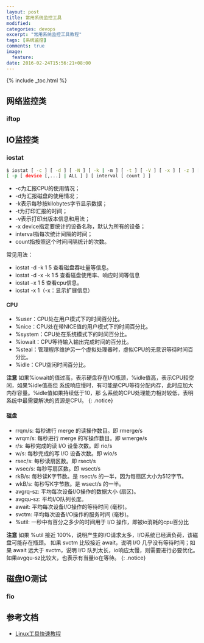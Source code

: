 ```yaml
---
layout: post
title: 常用系统监控工具
modified:
categories: devops
excerpt: "常用系统监控工具教程"
tags: [系统监控]
comments: true
image:
  feature:
date: 2016-02-24T15:56:21+08:00
---
```


{% include _toc.html %}

## 网络监控类

### iftop

## IO监控类

### iostat

~~~ bash
$ iostat [ -c ] [ -d ] [ -N ] [ -k | -m ] [ -t ] [ -V ] [ -x ] [ -z ] [ device [...] | ALL ]
[ -p [ device [,...] | ALL ] ] [ interval [ count ] ]
~~~

* -c为汇报CPU的使用情况；
* -d为汇报磁盘的使用情况；
* -k表示每秒按kilobytes字节显示数据；
* -t为打印汇报的时间；
* -v表示打印出版本信息和用法；
* -x device指定要统计的设备名称，默认为所有的设备；
* interval指每次统计间隔的时间；
* count指按照这个时间间隔统计的次数。

常见用法：

* iostat -d -k 1 5         查看磁盘吞吐量等信息。
* iostat -d -x -k 1 5     查看磁盘使用率、响应时间等信息
* iostat –x 1 5            查看cpu信息。
* iostat -x 1（-x：显示扩展信息）

#### CPU
* %user：CPU处在用户模式下的时间百分比。
* %nice：CPU处在带NICE值的用户模式下的时间百分比。
* %system：CPU处在系统模式下的时间百分比。
* %iowait：CPU等待输入输出完成时间的百分比。
* %steal：管理程序维护另一个虚拟处理器时，虚拟CPU的无意识等待时间百分比。
* %idle：CPU空闲时间百分比。

**注意** 
如果%iowait的值过高，表示硬盘存在I/O瓶颈，%idle值高，表示CPU较空闲，如果%idle值高但
系统响应慢时，有可能是CPU等待分配内存，此时应加大内存容量。%idle值如果持续低于10，那
么系统的CPU处理能力相对较低，表明系统中最需要解决的资源是CPU。
{: .notice}

#### 磁盘

* rrqm/s:  每秒进行 merge 的读操作数目。即 rmerge/s
* wrqm/s:  每秒进行 merge 的写操作数目。即 wmerge/s
* r/s:  每秒完成的读 I/O 设备次数。即 rio/s
* w/s:  每秒完成的写 I/O 设备次数。即 wio/s
* rsec/s:  每秒读扇区数。即 rsect/s
* wsec/s:  每秒写扇区数。即 wsect/s
* rkB/s:  每秒读K字节数。是 rsect/s 的一半，因为每扇区大小为512字节。
* wkB/s:  每秒写K字节数。是 wsect/s 的一半。
* avgrq-sz:  平均每次设备I/O操作的数据大小 (扇区)。
* avgqu-sz:  平均I/O队列长度。
* await:  平均每次设备I/O操作的等待时间 (毫秒)。
* svctm: 平均每次设备I/O操作的服务时间 (毫秒)。
* %util:  一秒中有百分之多少的时间用于 I/O 操作，即被io消耗的cpu百分比

**注意** 
如果 %util 接近 100%，说明产生的I/O请求太多，I/O系统已经满负荷，该磁盘可能存在瓶颈。
如果 svctm 比较接近 await，说明 I/O 几乎没有等待时间；如果 await 远大于 svctm，说明
I/O 队列太长，io响应太慢，则需要进行必要优化。
如果avgqu-sz比较大，也表示有当量io在等待。
{: .notice}

## 磁盘IO测试

### fio

## 参考文档

* [Linux工具快速教程](http://linuxtools-rst.readthedocs.org/zh_CN/latest/index.html)



